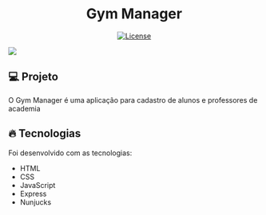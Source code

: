 <h1 align="center">
   Gym Manager
</h1

<br>

<p align="center">
  <a href="https://github.com/marlonandrei777/Dev.Finances/blob/main/LICENSE.md"><img alt="License" src="https://img.shields.io/static/v1?label=license&message=MIT&color=7159c1&labelColor=000000"></a>
</p>

![](.github/devfinances.png)

## 💻 Projeto

O Gym Manager é uma aplicação para cadastro de alunos e professores de academia

## 🔥 Tecnologias

Foi desenvolvido com as tecnologias:

- HTML
- CSS
- JavaScript
- Express
- Nunjucks
